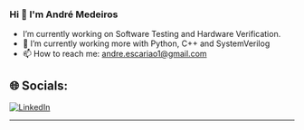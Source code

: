 ### Hi 👋 I'm André Medeiros

- I’m currently working on Software Testing and Hardware Verification.
- 🔭 I’m currently working more with Python, C++ and SystemVerilog
- 📫 How to reach me: andre.escariao1@gmail.com

## 🌐 Socials:
[![LinkedIn](https://img.shields.io/badge/LinkedIn-%230077B5.svg?logo=linkedin&logoColor=white)](https://www.linkedin.com/in/andreemedeiros/) <hr>


